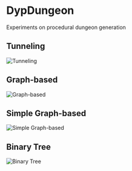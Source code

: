 # DypDungeon
Experiments on procedural dungeon generation

## Tunneling

![Tunneling](https://github.com/mirikKun/DypDungeon/assets/55330163/a63f4620-39e6-4313-ad60-0c03b48bfdd7)

## Graph-based

![Graph-based](https://github.com/mirikKun/DypDungeon/assets/55330163/8136071a-5cb7-4bd2-b539-f071769ad7a3)

## Simple Graph-based

![Simple Graph-based](https://github.com/mirikKun/DypDungeon/assets/55330163/5f5ed05c-f14b-4e7d-bb42-3b0f05b360da)

## Binary Tree

![Binary Tree](https://github.com/mirikKun/DypDungeon/assets/55330163/15ced4bf-6441-4cc2-9c97-20124f985d7a)
